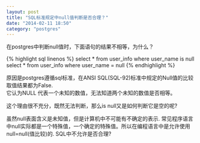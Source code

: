 ```yaml
---
layout: post
title: "SQL标准规定中null值判断是否合理？"
date: "2014-02-11 18:50"
category: "postgres"
---
```


在postgres中判断null值时，下面语句的结果不相等，为什么？

{% highlight sql linenos %}
select * from user_info where user_name is null
select * from user_info where user_name = null
{% endhighlight %}
 
原因是postgres遵循sql标准，在ANSI SQL(SQL-92)标准中规定的Null值的比较取值结果都为False.  
它认为NULL 代表一个未知的数值，无法知道两个未知的数值是否相等。  
 
这个理由很不充分，既然无法判断，那么is null又是如何判断它是空的呢? 
 
虽然null表面含义是未知值，但是计算机中不可能有不确定的表示. 常见程序语言中null实际都是一个特殊值，一个确定的特殊值。所以在编程语言中是允许使用null=null(值比较)的. SQL中不允许是否合理?  


